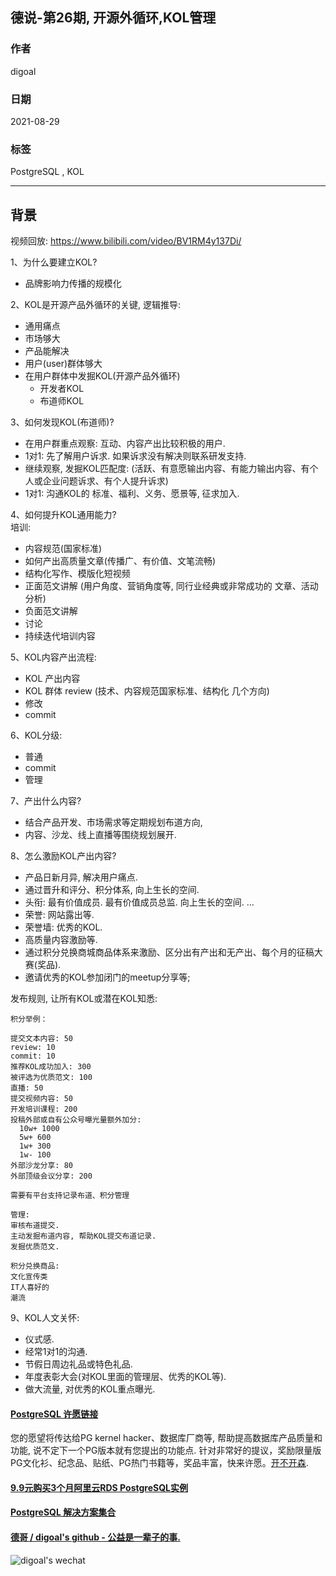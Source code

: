 ## 德说-第26期, 开源外循环,KOL管理    
            
### 作者            
digoal            
            
### 日期            
2021-08-29             
            
### 标签            
PostgreSQL , KOL            
            
----            
            
## 背景    
视频回放: https://www.bilibili.com/video/BV1RM4y137Di/  
  
1、为什么要建立KOL?  
- 品牌影响力传播的规模化  
  
2、KOL是开源产品外循环的关键, 逻辑推导:   
- 通用痛点  
- 市场够大  
- 产品能解决  
- 用户(user)群体够大  
- 在用户群体中发掘KOL(开源产品外循环)  
    - 开发者KOL  
    - 布道师KOL  
  
3、如何发现KOL(布道师)?  
- 在用户群重点观察: 互动、内容产出比较积极的用户.   
- 1对1: 先了解用户诉求.  如果诉求没有解决则联系研发支持.    
- 继续观察, 发掘KOL匹配度: (活跃、有意愿输出内容、有能力输出内容、有个人或企业问题诉求、有个人提升诉求)  
- 1对1: 沟通KOL的 标准、福利、义务、愿景等, 征求加入.   
  
4、如何提升KOL通用能力?   
培训:   
- 内容规范(国家标准)  
- 如何产出高质量文章(传播广、有价值、文笔流畅)  
- 结构化写作、模版化短视频   
- 正面范文讲解  (用户角度、营销角度等, 同行业经典或非常成功的 文章、活动 分析)   
- 负面范文讲解  
- 讨论  
- 持续迭代培训内容   
  
5、KOL内容产出流程:   
- KOL 产出内容  
- KOL 群体 review (技术、内容规范国家标准、结构化 几个方向)  
- 修改  
- commit  
  
6、KOL分级:   
- 普通  
- commit  
- 管理   
  
7、产出什么内容?    
- 结合产品开发、市场需求等定期规划布道方向,   
- 内容、沙龙、线上直播等围绕规划展开.   
  
8、怎么激励KOL产出内容?    
- 产品日新月异, 解决用户痛点.     
- 通过晋升和评分、积分体系, 向上生长的空间.    
- 头衔: 最有价值成员. 最有价值成员总监. 向上生长的空间.  ...    
- 荣誉: 网站露出等.     
- 荣誉墙: 优秀的KOL.    
- 高质量内容激励等.    
- 通过积分兑换商城商品体系来激励、区分出有产出和无产出、每个月的征稿大赛(奖品).    
- 邀请优秀的KOL参加闭门的meetup分享等;   
  
发布规则, 让所有KOL或潜在KOL知悉:   
  
```
积分举例：

提交文本内容: 50
review: 10
commit: 10
推荐KOL成功加入: 300
被评选为优质范文: 100
直播: 50
提交视频内容: 50
开发培训课程: 200
投稿外部或自有公众号曝光量额外加分:
  10w+ 1000
  5w+ 600
  1w+ 300
  1w- 100
外部沙龙分享: 80
外部顶级会议分享: 200

需要有平台支持记录布道、积分管理

管理:
审核布道提交. 
主动发掘布道内容, 帮助KOL提交布道记录.
发掘优质范文.

积分兑换商品:
文化宣传类
IT人喜好的
潮流
```
  
9、KOL人文关怀:   
- 仪式感.   
- 经常1对1的沟通.   
- 节假日周边礼品或特色礼品.    
- 年度表彰大会(对KOL里面的管理层、优秀的KOL等).   
- 做大流量, 对优秀的KOL重点曝光.   
  
  
  
  
#### [PostgreSQL 许愿链接](https://github.com/digoal/blog/issues/76 "269ac3d1c492e938c0191101c7238216")
您的愿望将传达给PG kernel hacker、数据库厂商等, 帮助提高数据库产品质量和功能, 说不定下一个PG版本就有您提出的功能点. 针对非常好的提议，奖励限量版PG文化衫、纪念品、贴纸、PG热门书籍等，奖品丰富，快来许愿。[开不开森](https://github.com/digoal/blog/issues/76 "269ac3d1c492e938c0191101c7238216").  
  
  
#### [9.9元购买3个月阿里云RDS PostgreSQL实例](https://www.aliyun.com/database/postgresqlactivity "57258f76c37864c6e6d23383d05714ea")
  
  
#### [PostgreSQL 解决方案集合](https://yq.aliyun.com/topic/118 "40cff096e9ed7122c512b35d8561d9c8")
  
  
#### [德哥 / digoal's github - 公益是一辈子的事.](https://github.com/digoal/blog/blob/master/README.md "22709685feb7cab07d30f30387f0a9ae")
  
  
![digoal's wechat](../pic/digoal_weixin.jpg "f7ad92eeba24523fd47a6e1a0e691b59")
  

